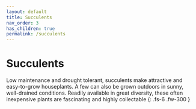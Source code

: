 ```yaml
---
layout: default
title: Succulents
nav_order: 3
has_children: true
permalink: /succulents
---
```


# Succulents

Low maintenance and drought tolerant, succulents make attractive and easy-to-grow houseplants. A few can also be grown outdoors in sunny, well-drained conditions. Readily available in great diversity, these often inexpensive plants are fascinating and highly collectable
{: .fs-6 .fw-300 }
